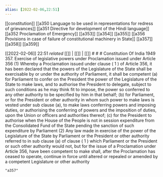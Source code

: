 ```yaml
---
alias: [2022-02-06,22:51]
---
```

[[constitution]] [[a350 Language to be used in representations for redress of grievances]] [[a351 Directive for development of the Hindi language]] [[a352 Proclamation of Emergency]] [[a353]] [[a354]] [[a355]] [[a356 Provisions in case of failure of constitutional machinery in State]] [[a357]] [[a358]] [[a359]]

[[2022-02-06]] 22:51 _related_ [[]] | [[]] | [[]] # # #
Constitution Of India 1949
357. Exercise of legislative powers under Proclamation issued under Article 356
(1) Whereby a Proclamation issued under clause ( 1 ) of Article 356, it has been declared that the powers of the Legislature of the State shall be exercisable by or under the authority of Parliament, it shall be competent
(a) for Parliament to confer on the President the power of the Legislature of the State to make laws, and to authorise the President to delegate, subject to such conditions as he may think fit to impose, the power so conferred to any other authority to be specified by him in that behalf;
(b) for Parliament, or for the President or other authority in whom such power to make laws is vested under sub clause (a), to make laws conferring powers and imposing duties, or authorising the conferring of powers and the imposition of duties, upon the Union or officers and authorities thereof;
(c) for the President to authorise when the House of the People is not in session expenditure from the Consolidated Fund of the State pending the sanction of such expenditure by Parliament
(2) Any law made in exercise of the power of the Legislature of the State by Parliament or the President or other authority referred to in sub clause (a) of clause ( 1 ) which Parliament or the President or such other authority would not, but for the issue of a Proclamation under Article 356, have been competent to make shall, after the Proclamation has ceased to operate, continue in force until altered or repealed or amended by a competent Legislature or other authority

```query
"a357"
```
